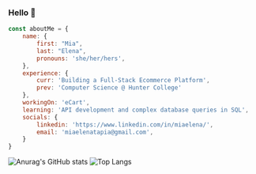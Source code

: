 ### Hello 👋

```javascript
const aboutMe = {
    name: {
        first: "Mia",
        last: "Elena", 
        pronouns: 'she/her/hers',
    },
    experience: {
        curr: 'Building a Full-Stack Ecommerce Platform',
        prev: 'Computer Science @ Hunter College'
    },
    workingOn: 'eCart',
    learning: 'API development and complex database queries in SQL',
    socials: {
        linkedin: 'https://www.linkedin.com/in/miaelena/',
        email: 'miaelenatapia@gmail.com',
    }
}
```

![Anurag's GitHub stats](https://github-readme-stats.vercel.app/api?username=miasdk&theme=dracula&show_icons=true&card_width=700&bg_color=00000000)
![Top Langs](https://github-readme-stats.vercel.app/api/top-langs/?username=miasdk&layout=compact&theme=dracula&bg_color=00000000&height=500)



